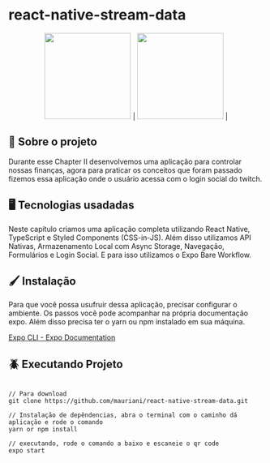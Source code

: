# react-native-stream-data

<div align="center">
  <img src="https://user-images.githubusercontent.com/32397288/137796135-4cddb914-c6e6-4073-9b82-e5fc6f08064f.jpeg" width="170"> | 
  <img src="https://user-images.githubusercontent.com/32397288/137796140-2adc6450-dfd4-47ed-bdf0-b2f91fbf1089.jpeg" width="170"> | 
</div>


## 🚀 Sobre o projeto

Durante esse Chapter II desenvolvemos uma aplicação para controlar nossas finanças, 
agora para praticar os conceitos que foram passado fizemos essa aplicação onde o usuário acessa com o login social do twitch.

## 🖥️ Tecnologias usadadas

Neste capítulo criamos uma aplicação completa utilizando React Native, TypeScript e Styled Components (CSS-in-JS). Além disso utilizamos API Nativas, Armazenamento Local com
Async Storage, Navegação, Formulários e Login Social. E para isso utilizamos o Expo Bare Workflow.

## 🖌️ Instalação

Para que você possa usufruir dessa aplicação, precisar configurar o ambiente. Os passos você pode acompanhar na própria documentação expo. Além disso precisa ter o yarn ou npm instalado em sua máquina.

[Expo CLI - Expo Documentation](https://docs.expo.dev/workflow/expo-cli/)

## 🪲 Executando Projeto

```

// Para download 
git clone https://github.com/mauriani/react-native-stream-data.git

// Instalação de depêndencias, abra o terminal com o caminho dá aplicação e rode o comando
yarn or npm install

// executando, rode o comando a baixo e escaneie o qr code
expo start

```

